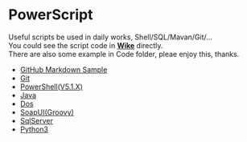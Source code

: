 # PowerScript
Useful scripts be used in daily works, Shell/SQL/Mavan/Git/...  
You could see the script code in **[Wike](https://github.com/bearfly1990/PowerScript/wiki)** directly.  
There are also some example in Code folder, pleae enjoy this, thanks.  
* [GitHub Markdown Sample](https://github.com/bearfly1990/PowerScript/blob/master/GitHub/MarkdownSample.md)
* [Git](https://github.com/bearfly1990/PowerScript/wiki/Git)
* [PowerShell(V5.1.X)](https://github.com/bearfly1990/PowerScript/wiki/PowerShell(V5.1.X)) 
* [Java](https://github.com/bearfly1990/PowerScript/wiki/Java)
* [Dos](https://github.com/bearfly1990/PowerScript/wiki/Dos)
* [SoapUI(Groovy)](https://github.com/bearfly1990/PowerScript/wiki/SoapUI)
* [SqlServer](https://github.com/bearfly1990/PowerScript/wiki/SQLServer)
* [Python3](https://github.com/bearfly1990/PowerScript/wiki/Python3)
